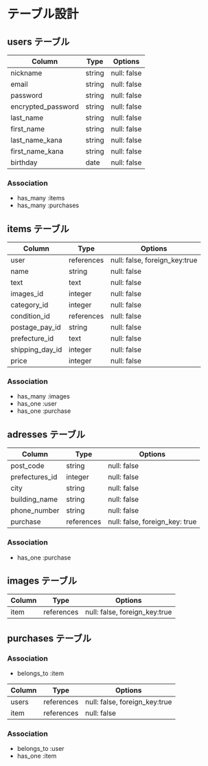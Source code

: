 # テーブル設計

## users テーブル

| Column             | Type   | Options     |
| ------------------ | ------ | ----------- |
| nickname           | string | null: false |
| email              | string | null: false |
| password           | string | null: false |
| encrypted_password | string | null: false |
| last_name          | string | null: false |
| first_name         | string | null: false |
| last_name_kana     | string | null: false |
| first_name_kana    | string | null: false |
| birthday           | date   | null: false |

### Association

- has_many :items
- has_many :purchases


## items テーブル

| Column          | Type       | Options                       |
| --------------- | ---------- | ----------------------------- |
| user            | references | null: false, foreign_key:true |
| name            | string     | null: false                   |
| text            | text       | null: false                   |
| images_id       | integer    | null: false                   |
| category_id     | integer    | null: false                   |
| condition_id    | references | null: false                   |
| postage_pay_id  | string     | null: false                   | 
| prefecture_id   | text       | null: false                   |
| shipping_day_id | integer    | null: false                   |
| price           | integer    | null: false                   |

### Association

- has_many :images
- has_one  :user
- has_one  :purchase


## adresses テーブル

| Column         | Type        | Options                        |
| -------------- | ----------- | ------------------------------ |
| post_code      | string      | null: false                    |
| prefectures_id | integer     | null: false                    |
| city           | string      | null: false                    |
| building_name  | string      | null: false                    |
| phone_number   | string      | null: false                    |
| purchase       | references  | null: false, foreign_key: true |

### Association

- has_one :purchase

## images テーブル

| Column    | Type       | Options                       |
| --------- | ---------- | ----------------------------- |
| item      | references | null: false, foreign_key:true |

## purchases テーブル

### Association

- belongs_to :item

| Column    | Type       | Options                       |
| --------- | ---------- | ----------------------------  |
| users     | references | null: false, foreign_key:true |
| item      | references | null: false                   |

### Association

- belongs_to :user
- has_one :item